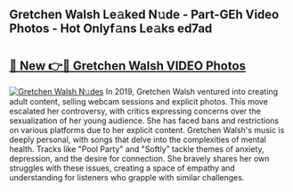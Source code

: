## Gretchen Walsh Le𝚊ked N𝚞de - Part-GEh Video Photos - Hot Onlyf𝚊ns Le𝚊ks ed7ad

# <h2><a href="http://ab64120.deff.icu/?id=Gretchen+Walsh">🔗 New 👉🔴 Gretchen Walsh VIDEO Photos</a></h2>

[![Gretchen Walsh N𝚞des](https://i.imgur.com/rIISA9y.gif)](http://ab64120.deff.icu/?id=Gretchen+Walsh)
In 2019, Gretchen Walsh ventured into creating adult content, selling webcam sessions and explicit photos. This move escalated her controversy, with critics expressing concerns over the sexualization of her young audience. She has faced bans and restrictions on various platforms due to her explicit content. Gretchen Walsh's music is deeply personal, with songs that delve into the complexities of mental health. Tracks like "Pool Party" and "Softly" tackle themes of anxiety, depression, and the desire for connection. She bravely shares her own struggles with these issues, creating a space of empathy and understanding for listeners who grapple with similar challenges.
